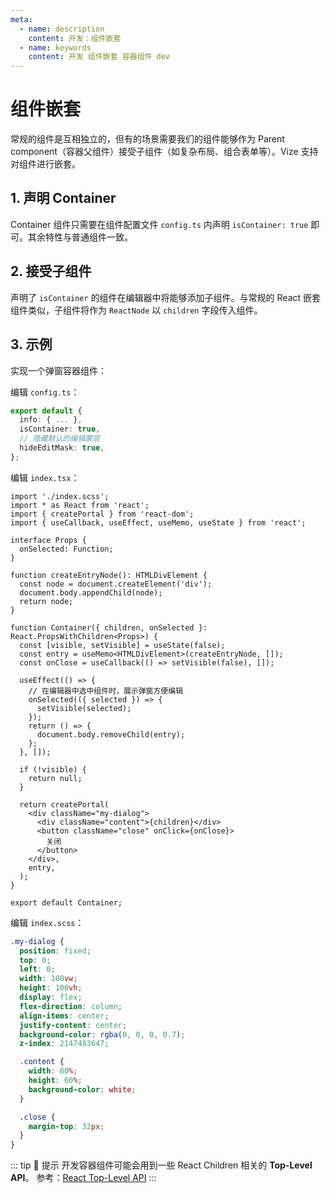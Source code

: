 ```yaml
---
meta:
  - name: description
    content: 开发：组件嵌套
  - name: keywords
    content: 开发 组件嵌套 容器组件 dev
---
```


# 组件嵌套

常规的组件是互相独立的，但有的场景需要我们的组件能够作为 Parent component（容器父组件）接受子组件（如复杂布局、组合表单等）。Vize 支持对组件进行嵌套。

## 1. 声明 Container

Container 组件只需要在组件配置文件 `config.ts` 内声明 `isContainer: true` 即可。其余特性与普通组件一致。

## 2. 接受子组件

声明了 `isContainer` 的组件在编辑器中将能够添加子组件。与常规的 React 嵌套组件类似，子组件将作为 `ReactNode` 以 `children` 字段传入组件。

## 3. 示例

实现一个弹窗容器组件：

编辑 `config.ts`：

```ts {3-5}
export default {
  info: { ... },
  isContainer: true,
  // 隐藏默认的编辑蒙层
  hideEditMask: true,
};
```

编辑 `index.tsx`：

```tsx {22-25,37}
import './index.scss';
import * as React from 'react';
import { createPortal } from 'react-dom';
import { useCallback, useEffect, useMemo, useState } from 'react';

interface Props {
  onSelected: Function;
}

function createEntryNode(): HTMLDivElement {
  const node = document.createElement('div');
  document.body.appendChild(node);
  return node;
}

function Container({ children, onSelected }: React.PropsWithChildren<Props>) {
  const [visible, setVisible] = useState(false);
  const entry = useMemo<HTMLDivElement>(createEntryNode, []);
  const onClose = useCallback(() => setVisible(false), []);

  useEffect(() => {
    // 在编辑器中选中组件时，展示弹窗方便编辑
    onSelected(({ selected }) => {
      setVisible(selected);
    });
    return () => {
      document.body.removeChild(entry);
    };
  }, []);

  if (!visible) {
    return null;
  }

  return createPortal(
    <div className="my-dialog">
      <div className="content">{children}</div>
      <button className="close" onClick={onClose}>
        关闭
      </button>
    </div>,
    entry,
  );
}

export default Container;
```

编辑 `index.scss`：

```scss
.my-dialog {
  position: fixed;
  top: 0;
  left: 0;
  width: 100vw;
  height: 100vh;
  display: flex;
  flex-direction: column;
  align-items: center;
  justify-content: center;
  background-color: rgba(0, 0, 0, 0.7);
  z-index: 2147483647;

  .content {
    width: 80%;
    height: 60%;
    background-color: white;
  }

  .close {
    margin-top: 32px;
  }
}
```

::: tip 🌟 提示
开发容器组件可能会用到一些 React Children 相关的 **Top-Level API**。
参考：[React Top-Level API](https://reactjs.org/docs/react-api.html#reactchildren)
:::
